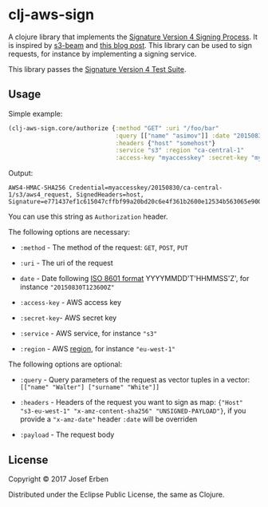 # clj-aws-sign

A clojure library that implements the [Signature Version 4 Signing Process](http://docs.aws.amazon.com/general/latest/gr/signature-version-4.html). It is inspired by [s3-beam](https://github.com/martinklepsch/s3-beam) and [this blog post](http://sapient-pair.com/blog/2016/03/08/clojure-aws4-auth/). This library can be used to sign requests, for instance by implementing a signing service.

This library passes the [Signature Version 4 Test Suite](http://docs.aws.amazon.com/general/latest/gr/signature-v4-test-suite.html).

## Usage

Simple example:

```clojure
(clj-aws-sign.core/authorize {:method "GET" :uri "/foo/bar" 
                              :query [["name" "asimov"]] :date "20150830T123600Z" 
							  :headers {"host" "somehost"}
							  :service "s3" :region "ca-central-1"
							  :access-key "myaccesskey" :secret-key "mysecretkey"})
```

Output:

```
AWS4-HMAC-SHA256 Credential=myaccesskey/20150830/ca-central-1/s3/aws4_request, SignedHeaders=host, Signature=e771437ef1c615047cffbf99a20bd20c6e4f361b2600e12534b563065e900bc7
```

You can use this string as `Authorization` header.

The following options are necessary:

* `:method` - The method of the request: `GET`, `POST`, `PUT`

* `:uri` - The uri of the request 

* `date` - Date following [ISO 8601 format](http://docs.aws.amazon.com/general/latest/gr/sigv4-date-handling.html) YYYYMMDD'T'HHMMSS'Z', for instance `"20150830T123600Z"`

* `:access-key` - AWS access key

* `:secret-key`- AWS secret key 

* `:service` - AWS service, for instance `"s3"` 

* `:region` - AWS [region](http://docs.aws.amazon.com/general/latest/gr/rande.html), for instance `"eu-west-1"`

The following options are optional:

* `:query` - Query parameters of the request as vector tuples in a vector: 
`[["name" "Walter"] ["surname" "White"]]`

* `:headers` - Headers of the request you want to sign as map: 
`{"Host" "s3-eu-west-1" "x-amz-content-sha256" "UNSIGNED-PAYLOAD"}`, if you provide a `"x-amz-date"` header `:date` will be overriden

* `:payload` - The request body 

## License

Copyright © 2017 Josef Erben

Distributed under the Eclipse Public License, the same as Clojure.
